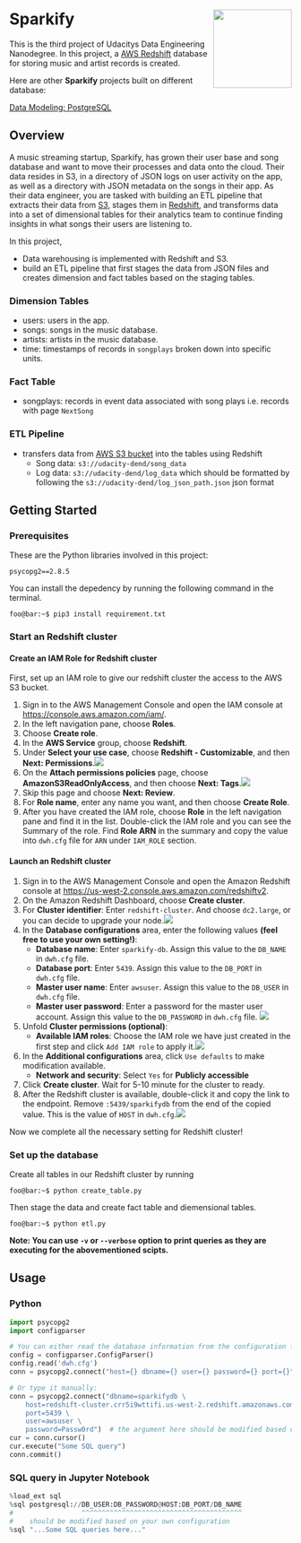# Sparkify <img src='https://s3.amazonaws.com/video.udacity-data.com/topher/2018/May/5b06cfa8_3-4-p-query-a-digital-music-store-database1/3-4-p-query-a-digital-music-store-database1.jpg' align="right" height="140" />

This is the third project of Udacitys Data Engineering Nanodegree. In this project, a [AWS Redshift](https://aws.amazon.com/redshift/) database for storing music and artist records is created.

Here are other **Sparkify** projects built on different database:

[Data Modeling: PostgreSQL](https://github.com/kevinkevin556/Sparkify-Postgres)

## Overview

A music streaming startup, Sparkify, has grown their user base and song database and want to move their processes and data onto the cloud. Their data resides in S3, in a directory of JSON logs on user activity on the app, as well as a directory with JSON metadata on the songs in their app. As their data engineer, you are tasked with building an ETL pipeline that extracts their data from [S3](https://aws.amazon.com/s3/), stages them in [Redshift](https://aws.amazon.com/redshift/), and transforms data into a set of dimensional tables for their analytics team to continue finding insights in what songs their users are listening to.

In this project,

- Data warehousing is implemented with Redshift and S3.
- build an ETL pipeline that first stages the data from JSON files and creates dimension and fact tables based on the staging tables.

### Dimension Tables

- users: users in the app.
- songs: songs in the music database.
- artists: artists in the music database.
- time: timestamps of records in `songplays` broken down into specific units.

### Fact Table

- songplays: records in event data associated with song plays i.e. records with page `NextSong`

### ETL Pipeline

- transfers data from [AWS S3 bucket](https://s3.console.aws.amazon.com/s3/buckets/udacity-dend/) into the tables using Redshift
  - Song data: `s3://udacity-dend/song_data`
  - Log data: `s3://udacity-dend/log_data` which should be formatted by following the `s3://udacity-dend/log_json_path.json` json format

## Getting Started

### Prerequisites

These are the Python libraries involved in this project:

```console
psycopg2==2.8.5
```

You can install the depedency by running the following command in the terminal.

```console
foo@bar:~$ pip3 install requirement.txt
```

### Start an Redshift cluster

#### Create an IAM Role for Redshift cluster

First, set up an IAM role to give our redshift cluster the access to the AWS S3 bucket.

1. Sign in to the AWS Management Console and open the IAM console at https://console.aws.amazon.com/iam/.
2. In the left navigation pane, choose **Roles**.
3. Choose **Create role**.
4. In the **AWS Service** group, choose **Redshift**.
5. Under **Select your use case**, choose **Redshift - Customizable**, and then **Next: Permissions**.<img src='https://github.com/kevinkevin556/Sparkify-Redshift/blob/master/image/redshift-customizable.png?raw=true' size=50 />
6. On the **Attach permissions policies** page, choose **AmazonS3ReadOnlyAccess**, and then choose **Next: Tags**.<img src='https://github.com/kevinkevin556/Sparkify-Redshift/blob/master/image/s3policy.png?raw=true' size=50 />
7. Skip this page and choose **Next: Review**.
8. For **Role name**, enter any name you want, and then choose **Create Role**.
9. After you have created the IAM role, choose **Role** in the left navigation pane and find it in the list. Double-click the IAM role and you can see the Summary of the role. Find **Role ARN** in the summary and copy the value into `dwh.cfg` file for `ARN` under `IAM_ROLE` section.

#### Launch an Redshift cluster

1. Sign in to the AWS Management Console and open the Amazon Redshift console at https://us-west-2.console.aws.amazon.com/redshiftv2.
2. On the Amazon Redshift Dashboard, choose **Create cluster**.
3. For **Cluster identifier**: Enter `redshift-cluster`. And choose `dc2.large`, or you can decide to upgrade your node.<img src='https://github.com/kevinkevin556/Sparkify-Redshift/blob/master/image/cluster-identifier.png?raw=true' s />
4. In the **Database configurations** area, enter the following values **(feel free to use your own setting!)**:
    - **Database name**: Enter `sparkify-db`. Assign this value to the `DB_NAME` in `dwh.cfg` file.
    - **Database port**: Enter `5439`. Assign this value to the `DB_PORT` in `dwh.cfg` file.
    - **Master user name**: Enter `awsuser`. Assign this value to the `DB_USER` in `dwh.cfg` file.
    - **Master user password**: Enter a password for the master user account. Assign this value to the `DB_PASSWORD` in `dwh.cfg` file. <img src='https://github.com/kevinkevin556/Sparkify-Redshift/blob/master/image/database.png?raw=true'  />
5. Unfold **Cluster permissions (optional)**:
    - **Available IAM roles**: Choose the IAM role we have just created in the first step and click `Add IAM role` to apply it.<img src='https://github.com/kevinkevin556/Sparkify-Redshift/blob/master/image/cluster-permission.png?raw=true' size=50 />
6. In the **Additional configurations** area, click `Use defaults` to make modification available.
    - **Network and security**: Select `Yes` for **Publicly accessible**
7. Click **Create cluster**. Wait for 5-10 minute for the cluster to ready.
8. After the Redshift cluster is available, double-click it and copy the link to the endpoint. Remove `:5439/sparkifydb` from the end of the copied value. This is the value of  `HOST` in `dwh.cfg`.<img src='https://github.com/kevinkevin556/Sparkify-Redshift/blob/master/image/endpoint.png?raw=true' size=50 />

Now we complete all the necessary setting for Redshift cluster!

### Set up the database

Create all tables in our Redshift cluster by running

```console
foo@bar:~$ python create_table.py
```

Then stage the data and create fact table and diemensional tables.

```console
foo@bar:~$ python etl.py
```

**Note: You can use `-v` or `--verbose` option to print queries as they are executing for the abovementioned scipts.**

## Usage

### Python

``` Python
import psycopg2
import configparser

# You can either read the database information from the configuration file:
config = configparser.ConfigParser()
config.read('dwh.cfg')
conn = psycopg2.connect("host={} dbname={} user={} password={} port={}".format(*config['CLUSTER'].values()))

# Or type it manually:
conn = psycopg2.connect("dbname=sparkifydb \
    host=redshift-cluster.crr5i9wttifi.us-west-2.redshift.amazonaws.com \
    port=5439 \
    user=awsuser \
    password=Passw0rd")  # the argument here should be modified based on your own configuration
cur = conn.cursor()
cur.execute("Some SQL query")
conn.commit()
```

### SQL query in Jupyter Notebook

```Python
%load_ext sql
%sql postgresql://DB_USER:DB_PASSWORD@HOST:DB_PORT/DB_NAME 
#                 ^^^^^^^^^^^^^^^^^^^^^^^^^^^^^^^^^^^^^^^^
#    should be modified based on your own configuration
%sql "...Some SQL queries here..."
```